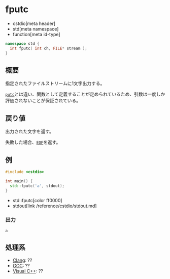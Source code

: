# fputc
* cstdio[meta header]
* std[meta namespace]
* function[meta id-type]

```cpp
namespace std {
  int fputc( int ch, FILE* stream );
}
```

## 概要
指定されたファイルストリームに1文字出力する。

[`putc`](/reference/cstdio/putc.md)とは違い、関数として定義することが定められているため、引数は一度しか評価されないことが保証されている。

## 戻り値
出力された文字を返す。

失敗した場合、[`EOF`](/reference/cstdio/eof.md)を返す。

## 例
```cpp example
#include <cstdio>

int main() {
  std::fputc('a', stdout);
}
```
* std::fputc[color ff0000]
* stdout[link /reference/cstdio/stdout.md]

### 出力
```
a
```

## 処理系
- [Clang](/implementation.md#clang): ??
- [GCC](/implementation.md#gcc): ??
- [Visual C++](/implementation.md#visual_cpp): ??
